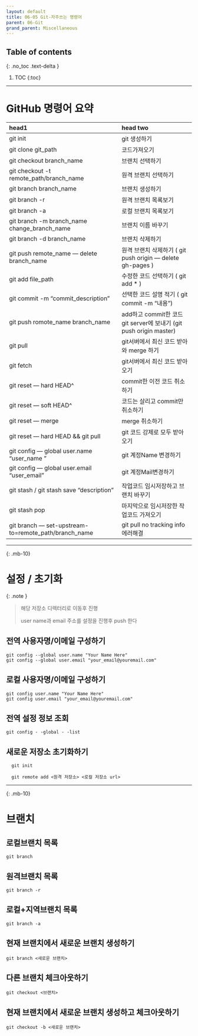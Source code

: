 ```yaml
---
layout: default
title: 06-05 Git-자주쓰는 명령어
parent: 06-Git
grand_parent: Miscellaneous
---
```


## Table of contents
{: .no_toc .text-delta }

1. TOC
{:toc}

---


# GitHub 명령어 요약

| head1        | head two          |
|:-------------|:------------------|
|git init                                 | git 생성하기|
|git clone git_path                       |코드가져오기|
|git checkout branch_name                 |브랜치 선택하기|
|git checkout -t remote_path/branch_name  |원격 브랜치 선택하기|
|git branch branch_name                       |브랜치 생성하기|
|git branch -r                                |원격 브랜치 목록보기|
|git branch -a                                |로컬 브랜치 목록보기|
|git branch -m branch_name change_branch_name |브랜치 이름 바꾸기|
|git branch -d branch_name                    |브랜치 삭제하기|
|git push remote_name — delete branch_name    | 원격 브랜치 삭제하기 ( git push origin — delete gh-pages )|
| git add file_path | 수정한 코드 선택하기 ( git add * )|
| git commit -m “commit_description” | 선택한 코드 설명 적기 ( git commit -m “내용”)|
| git push romote_name branch_name | add하고 commit한 코드 git server에 보내기 (git push origin master)|
| git pull | git서버에서 최신 코드 받아와 merge 하기|
| git fetch | git서버에서 최신 코드 받아오기|
| git reset — hard HEAD^ | commit한 이전 코드 취소하기|
| git reset — soft HEAD^ | 코드는 살리고 commit만 취소하기|
| git reset — merge | merge 취소하기|
| git reset — hard HEAD && git pull | git 코드 강제로 모두 받아오기|
| git config — global user.name “user_name ” | git 계정Name 변경하기|
| git config — global user.email “user_email” | git 계정Mail변경하기|
| git stash / git stash save “description” | 작업코드 임시저장하고 브랜치 바꾸기|
| git stash pop | 마지막으로 임시저장한 작업코드 가져오기|
| git branch — set-upstream-to=remote_path/branch_name | git pull no tracking info 에러해결|

---
{: .mb-10}
 
# 설정 / 초기화

  {: .note }
  >
  > 해당 저장소 디렉터리로 이동후 진행
  >
  > user name과 email 주소를 설정을 진행후 push 한다
  >
  >


## 전역 사용자명/이메일 구성하기

  ```
  git config --global user.name "Your Name Here"
  git config --global user.email "your_email@youremail.com"
  ```

## 로컬 사용자명/이메일 구성하기

  ```
  git config user.name "Your Name Here"
  git config user.email "your_email@youremail.com"

  ```
## 전역 설정 정보 조회

  `git config - -global - -list`

## 새로운 저장소 초기화하기

  ```
    git init  

    git remote add <원격 저장소> <로컬 저장소 url> 

  ```

---
{: .mb-10}
 
# 브랜치


  ## 로컬브랜치 목록

  `git branch`

  ## 원격브랜치 목록

  `git branch -r`

  ## 로컬+지역브랜치 목록

  `git branch -a`

  ## 현재 브랜치에서 새로운 브랜치 생성하기

  `git branch <새로운 브랜치>`

  ## 다른 브랜치 체크아웃하기

  `git checkout <브랜치>`

  ## 현재 브랜치에서 새로운 브랜치 생성하고 체크아웃하기

  `git checkout -b <새로운 브랜치>`

  

 